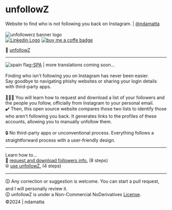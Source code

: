 # unfollowZ<br> 
Website to find who is not following you back on Instagram. | <a href="https://www.github.com/ndamatta">@ndamatta</a><br>
<br>
<picture><img src="https://github.com/ndamatta/unfollowz/assets/105658793/ff980da6-a554-445f-acf9-0b86c7bb7217" alt="unfollowerz banner logo"></picture><br>
<a href="https://www.linkedin.com/in/natanael-damatta/" target="_blank"><img src="https://img.shields.io/badge/LinkedIn-0077B5?style=for-the-badge&logo=linkedin&logoColor=white" alt="Linkedin Logo"></a> <a href="https://www.buymeacoffee.com/ndamatta"><img src="https://img.shields.io/badge/Buy%20Me%20a%20Coffee-ffdd00?style=for-the-badge&logo=buy-me-a-coffee&logoColor=black" alt="buy me a coffe badge"></a>

🔗 <a href="https://ndamatta.github.io/unfollowz/">unfollowZ</a><br>
___
<picture><img src="https://github.com/ndamatta/unfollowz/assets/105658793/50af879e-ecbb-4ffb-b06e-e76862af5166" alt="spain flag"></picture><a href="https://github.com/ndamatta/unfollowz/blob/main/readmes/%5Bspa%5DREADME.md">-SPA</a> | more translations coming soon...
<br>
<br>
Finding who isn't following you on Instagram has never been easier.<br>
Say goodbye to navigating phishy websites or sharing your login details with third-party apps.<br>
<br>
👨🏻‍🏫 You will learn how to request and download a list of your followers and the people you follow, officially from Instagram to your personal email.<br>
✔️ Then, this open source website compares those two lists to identify those who aren't following you back. It generates links to the profiles of these accounts, allowing you to manually unfollow them.<br>
<br>
🔒 No third-party apps or unconventional process. Everything follows a straightforward process with a user-friendly design.
___
Learn how to...<br>
📂 <a href="https://github.com/ndamatta/unfollowz/blob/main/howToDownloadInfo.md">request and download followers info.</a> (8 steps)<br>
🌐 <a href="https://github.com/ndamatta/unfollowz/blob/main/howToUseWebsite.md">use unfollowZ.</a> (4 steps)<br>
___
🛈 Any correction or suggestion is welcome. You can start a pull request, and I will personally review it.<br>
🛈 unfollowZ is under a Non-Commercial NoDerivatives <a href="https://github.com/ndamatta/unfollowz/blob/main/LICENSE">License</a>.<br>
 ©2024 | ndamatta
